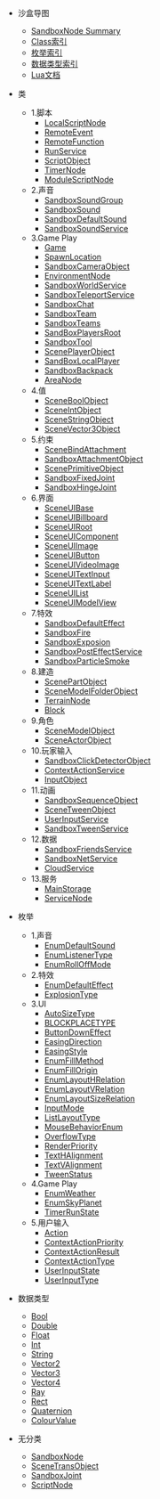 <!-- 侧边栏 studiodocs/_sidebar.md -->

- 沙盒导图
    <!-- - <a href="Api/Class/SandboxSummary.html">SandboxNode Summary</a> -->  <!-- 本地调试用这个 -->
	- <a href="Api/Class/SandboxSummary_git.html">SandboxNode Summary</a>    <!-- 线上部署用这个 -->
	- [Class索引](/Api/Class/ClassIndexes.md)
	- [枚举索引](/Api/Enumerate/EnumIndexes.md)
	- [数据类型索引](/Api/DataType/DataTypeIndexes.md)
	- [Lua文档](/Api/Parameter/LuaDocIndexes.md)
- 类
	- 1.脚本
		- [LocalScriptNode](/Api/Class/Script/LocalScriptNode.md)
		- [RemoteEvent](/Api/Class/Script/RemoteEvent.md)
		- [RemoteFunction](/Api/Class/Script/RemoteFunction.md)
		- [RunService](/Api/Class/Script/RunService.md)
		- [ScriptObject](/Api/Class/Script/ScriptObject.md)
		- [TimerNode](/Api/Class/Script/TimerNode.md)
		- [ModuleScriptNode](/Api/Class/Script/ModuleScriptNode.md)
	- 2.声音
		- [SandboxSoundGroup](/Api/Class/Sound/SandboxSoundGroup.md)
		- [SandboxSound](/Api/Class/Sound/SandboxSound.md)
		- [SandboxDefaultSound](/Api/Class/Sound/SandboxDefaultSound.md)
		- [SandboxSoundService](/Api/Class/Sound/SandboxSoundService.md)
	- 3.Game Play
		- [Game](/Api/Class/GamePlay/Game.md)
		- [SpawnLocation](/Api/Class/GamePlay/SpawnLocation.md)
		- [SandboxCameraObject](/Api/Class/GamePlay/SandboxCameraObject.md)
		- [EnvironmentNode](/Api/Class/GamePlay/EnvironmentNode.md)
		- [SandboxWorldService](/Api/Class/GamePlay/SandboxWorldService.md)
		- [SandboxTeleportService](/Api/Class/GamePlay/SandboxTeleportService.md)
		- [SandboxChat](/Api/Class/GamePlay/SandboxChat.md)
		- [SandboxTeam](/Api/Class/GamePlay/SandboxTeam.md)
		- [SandboxTeams](/Api/Class/GamePlay/SandboxTeams.md)
		- [SandBoxPlayersRoot](/Api/Class/GamePlay/SandBoxPlayersRoot.md)
		- [SandboxTool](/Api/Class/GamePlay/SandboxTool.md)
		- [ScenePlayerObject](/Api/Class/GamePlay/ScenePlayerObject.md)
		- [SandBoxLocalPlayer](/Api/Class/GamePlay/SandBoxLocalPlayer.md)
		- [SandboxBackpack](/Api/Class/GamePlay/SandboxBackpack.md)
		- [AreaNode](/Api/Class/GamePlay/AreaNode.md)
	- 4.值
		- [SceneBoolObject](/Api/Class/Value/SceneBoolObject.md)
		- [SceneIntObject](/Api/Class/Value/SceneIntObject.md)
		- [SceneStringObject](/Api/Class/Value/SceneStringObject.md)
		- [SceneVector3Object](/Api/Class/Value/SceneVector3Object.md)
	- 5.约束
		- [SceneBindAttachment](/Api/Class/Bind/SceneBindAttachment.md)
		- [SandboxAttachmentObject](/Api/Class/Bind/SandboxAttachmentObject.md)
		- [ScenePrimitiveObject](/Api/Class/Bind/ScenePrimitiveObject.md)
		- [SandboxFixedJoint](/Api/Class/Bind/SandboxFixedJoint.md)
		- [SandboxHingeJoint](/Api/Class/Bind/SandboxHingeJoint.md)
	- 6.界面
		- [SceneUIBase](/Api/Class/Scene/SceneUIBase.md)
		- [SceneUIBillboard](/Api/Class/Scene/SceneUIBillboard.md)
		- [SceneUIRoot](/Api/Class/Scene/SceneUIRoot.md)
		- [SceneUIComponent](/Api/Class/Scene/SceneUIComponent.md)
		- [SceneUIImage](/Api/Class/Scene/SceneUIImage.md)
		- [SceneUIButton](/Api/Class/Scene/SceneUIButton.md)
		- [SceneUIVideoImage](/Api/Class/Scene/SceneUIVideoImage.md)
		- [SceneUITextInput](/Api/Class/Scene/SceneUITextInput.md)
		- [SceneUITextLabel](/Api/Class/Scene/SceneUITextLabel.md)
		- [SceneUIList](/Api/Class/Scene/SceneUIList.md)
		- [SceneUIModelView](/Api/Class/Scene/SceneUIModelView.md)
	- 7.特效
		- [SandboxDefaultEffect](/Api/Class/Effect/SandboxDefaultEffect.md)
		- [SandboxFire](/Api/Class/Effect/SandboxFire.md)
		- [SandboxExposion](/Api/Class/Effect/SandboxExposion.md)
		- [SandboxPostEffectService](/Api/Class/Effect/SandboxPostEffectService.md)
		- [SandboxParticleSmoke](/Api/Class/Effect/SandboxParticleSmoke.md)
	- 8.建造
		- [ScenePartObject](/Api/Class/Build/ScenePartObject.md)
		- [SceneModelFolderObject](/Api/Class/Build/SceneModelFolderObject.md)
		- [TerrainNode](/Api/Class/Build/TerrainNode.md)
		- [Block](/Api/Class/Build/Block.md)
	- 9.角色
		- [SceneModelObject](/Api/Class/Role/SceneModelObject.md)
		- [SceneActorObject](/Api/Class/Role/SceneActorObject.md)
	- 10.玩家输入
		- [SandboxClickDetectorObject](/Api/Class/Input/SandboxClickDetectorObject.md)
		- [ContextActionService](/Api/Class/Input/ContextActionService.md)
		- [InputObject](/Api/Class/Input/InputObject.md)
	- 11.动画
		- [SandboxSequenceObject](/Api/Class/Animation/SandboxSequenceObject.md)
		- [SceneTweenObject](/Api/Class/Animation/SceneTweenObject.md)
		- [UserInputService](/Api/Class/Animation/UserInputService.md)
		- [SandboxTweenService](/Api/Class/Animation/SandboxTweenService.md)
	- 12.数据
		- [SandboxFriendsService](/Api/Class/Data/SandboxFriendsService.md)
		- [SandboxNetService](/Api/Class/Data/SandboxNetService.md)
		- [CloudService](/Api/Class/Data/CloudService.md)
	- 13.服务
		- [MainStorage](/Api/Class/Service/MainStorage.md)
		- [ServiceNode](/Api/Class/Service/ServiceNode.md)	
- 枚举
	- 1.声音
		- [EnumDefaultSound](/Api/Enumerate/Sound/EnumDefaultSound.md)
		- [EnumListenerType](/Api/Enumerate/Sound/EnumListenerType.md)
		- [EnumRollOffMode](/Api/Enumerate/Sound/EnumRollOffMode.md)
	- 2.特效
		- [EnumDefaultEffect](/Api/Enumerate/Effect/EnumDefaultEffect.md)
		- [ExplosionType](/Api/Enumerate/Effect/ExplosionType.md)
	- 3.UI
		- [AutoSizeType](/Api/Enumerate/UI/AutoSizeType.md)
		- [BLOCKPLACETYPE](/Api/Enumerate/UI/BlockPlaceType.md)
		- [ButtonDownEffect](/Api/Enumerate/UI/ButtonDownEffect.md)
		- [EasingDirection](/Api/Enumerate/UI/EasingDirection.md)
		- [EasingStyle](/Api/Enumerate/UI/EasingStyle.md)
		- [EnumFillMethod](/Api/Enumerate/UI/EnumFillMethod.md)
		- [EnumFillOrigin](/Api/Enumerate/UI/EnumFillOrigin.md)
		- [EnumLayoutHRelation](/Api/Enumerate/UI/EnumLayoutHRelation.md)
		- [EnumLayoutVRelation](/Api/Enumerate/UI/EnumLayoutVRelation.md)
		- [EnumLayoutSizeRelation](/Api/Enumerate/UI/EnumLayoutSizeRelation.md)
		- [InputMode](/Api/Enumerate/UI/InputMode.md)
		- [ListLayoutType](/Api/Enumerate/UI/ListLayoutType.md)
		- [MouseBehaviorEnum](/Api/Enumerate/UI/MouseBehaviorEnum.md)
		- [OverflowType](/Api/Enumerate/UI/OverflowType.md)
		- [RenderPriority](/Api/Enumerate/UI/RenderPriority.md)
		- [TextHAlignment](/Api/Enumerate/UI/TextHAlignment.md)
		- [TextVAlignment](/Api/Enumerate/UI/TextVAlignment.md)
		- [TweenStatus](/Api/Enumerate/UI/TweenStatus.md)
	- 4.Game Play
		- [EnumWeather](/Api/Enumerate/GamePlay/EnumWeather.md)
		- [EnumSkyPlanet](/Api/Enumerate/GamePlay/EnumSkyPlanet.md)
		- [TimerRunState](/Api/Enumerate/GamePlay/TimerRunState.md)
	- 5.用户输入
		- [Action](/Api/Enumerate/UserInput/Action.md)
		- [ContextActionPriority](/Api/Enumerate/UserInput/ContextActionPriority.md)
		- [ContextActionResult](/Api/Enumerate/UserInput/ContextActionResult.md)
		- [ContextActionType](/Api/Enumerate/UserInput/ContextActionType.md)
		- [UserInputState](/Api/Enumerate/UserInput/UserInputState.md)
		- [UserInputType](/Api/Enumerate/UserInput/UserInputType.md)

- 数据类型
	- [Bool](/Api/DataType/Bool.md)
	- [Double](/Api/DataType/Double.md)
	- [Float](/Api/DataType/Float.md)
	- [Int](/Api/DataType/Int.md)
	- [String](/Api/DataType/String.md)
	- [Vector2](/Api/DataType/Vector2.md)
	- [Vector3](/Api/DataType/Vector3.md)
	- [Vector4](/Api/DataType/Vector4.md)
	- [Ray](/Api/DataType/Ray.md)
	- [Rect](/Api/DataType/Rect.md)
	- [Quaternion](/Api/DataType/Quaternion.md)
	- [ColourValue](/Api/DataType/ColourValue.md)
- 无分类
	- [SandboxNode](/Api/Class/NoType/SandboxNode.md)
	- [SceneTransObject](/Api/Class/NoType/SceneTransObject.md)
	- [SandboxJoint](/Api/Class/NoType/SandboxJoint.md)
	- [ScriptNode](/Api/Class/NoType/ScriptNode.md)
<!-- 以下略 -->